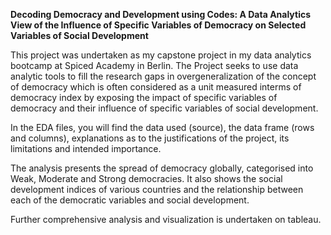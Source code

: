 **Decoding Democracy and Development using Codes: A Data Analytics View of the Influence of Specific Variables of Democracy on Selected Variables of Social Development**

This project was undertaken as my capstone project in my data analytics bootcamp at Spiced Academy in Berlin. 
The Project seeks to use data analytic tools to fill the research gaps in overgeneralization of the concept of democracy which is often considered as a unit measured interms of democracy index by exposing the impact of specific variables of democracy and their influence of specific variables of social development. 

In the EDA files, you will find the data used (source), the data frame (rows and columns), explanations as to the justifications of the project, its limitations and intended importance. 

The analysis presents the spread of democracy globally, categorised into Weak, Moderate and Strong democracies. It also shows the social development indices of various countries and the relationship between each of the democratic variables and social development. 

Further comprehensive analysis and visualization is undertaken on tableau. 
